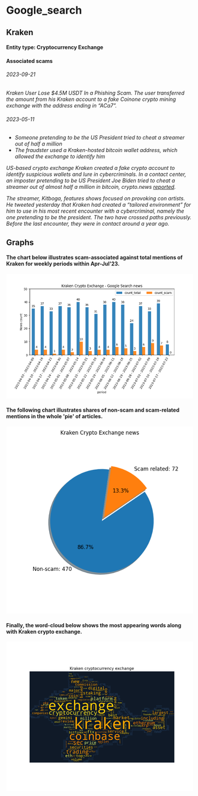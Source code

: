# Google_search
## Kraken

#### Entity type: Cryptocurrency Exchange

#### Associated scams

###### 2023-09-21

_Kraken User Lose $4.5M USDT In a Phishing Scam.
The user transferred the amount from his Kraken account to a fake Coinone crypto mining exchange
with the address ending in “ACa7”._

###### 2023-05-11

* _Someone pretending to be the US President tried to cheat a streamer out of half a million_
* _The fraudster used a Kraken-hosted bitcoin wallet address, which allowed the exchange to identify him_

_US-based crypto exchange Kraken created a fake crypto account to identify suspicious wallets and lure in
cybercriminals. In a contact center, an imposter pretending to be US President Joe Biden tried to cheat a streamer
out of almost half a million in bitcoin,
*crypto.news* [reported](https://crypto.news/kraken-creates-dummy-crypto-account-to-bait-con-artists/)._

_The streamer, Kitboga, features shows focused on provoking con artists. He tweeted yesterday that Kraken had created
a “tailored environment” for him to use in his most recent encounter with a cybercriminal, namely the one
pretending to be the president. The two have crossed paths previously. Before the last encounter,
they were in contact around a year ago._

## Graphs

#### The chart below illustrates scam-associated against total mentions of Kraken for weekly periods within Apr-Jul'23.

![Grouped bar chart](Kraken/re_plots/Kraken_bar.png)

#### The following chart illustrates shares of non-scam and scam-related mentions in the whole 'pie' of articles.

![Pie chart](Kraken/re_plots/Kraken_pie.png)

#### Finally, the word-cloud below shows the most appearing words along with Kraken crypto exchange.

![WordCloud chart](Kraken/re_plots/Kraken_WordCloud.png)
